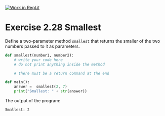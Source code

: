 [![Work in Repl.it](https://classroom.github.com/assets/work-in-replit-14baed9a392b3a25080506f3b7b6d57f295ec2978f6f33ec97e36a161684cbe9.svg)](https://classroom.github.com/online_ide?assignment_repo_id=5375006&assignment_repo_type=AssignmentRepo)
# Exercise 2.28 Smallest

Define a two-parameter method `smallest` that returns the smaller of the two numbers passed to it as parameters.

```python
def smallest(number1, number2):
    # write your code here
    # do not print anything inside the method

    # there must be a return command at the end

def main():
    answer =  smallest(2, 7)
    print("Smallest: " + str(answer))
```

The output of the program:

```plaintext
Smallest: 2
```
